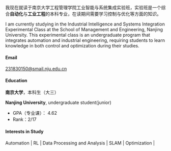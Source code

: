 我现在就读于南京大学工程管理学院工业智能与系统集成实验班，实验班是一个综合**自动化**与**工业工程**的本科专业，在读期间需要学习控制与优化等方面的知识。

I am currently studying in the Industrial Intelligence and Systems Integration Experimental Class at the School of Management and Engineering, Nanjing University. This experimental class is an undergraduate program that integrates automation and industrial engineering, requiring students to learn knowledge in both control and optimization during their studies.

#### Email

231830150@smail.nju.edu.cn

#### Education

**南京大学**，本科生（大三）

**Nanjing University**, undergraduate student(junior)

* GPA（专业课）： 4.62
* Rank：2/17

#### Interests in Study

Automation | RL | Data Processing and Analysis | SLAM | Optimization |
